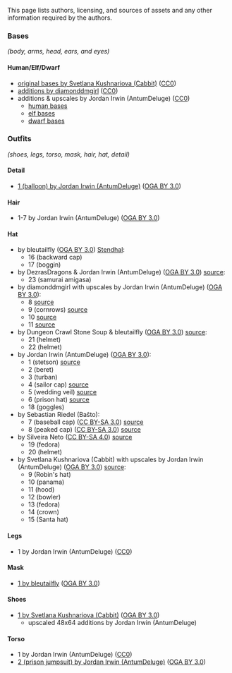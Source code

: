 
This page lists authors, licensing, and sources of assets and any other information required by the authors.

### Bases

*(body, arms, head, ears, and eyes)*

#### Human/Elf/Dwarf

- [original bases by Svetlana Kushnariova (Cabbit)](https://opengameart.org/node/24944) ([CC0][lic.cc0])
- [additions by diamonddmgirl](https://opengameart.org/node/67861) ([CC0][lic.cc0])
- additions & upscales by Jordan Irwin (AntumDeluge) ([CC0][lic.cc0])
    - [human bases](https://opengameart.org/node/84455)
    - [elf bases](https://opengameart.org/node/84456)
    - [dwarf bases](https://opengameart.org/node/84448)

### Outfits

*(shoes, legs, torso, mask, hair, hat, detail)*

#### Detail

- [1 (balloon) by Jordan Irwin (AntumDeluge)](https://opengameart.org/node/101299) ([OGA BY 3.0][lic.ogaby])

#### Hair

- 1-7 by Jordan Irwin (AntumDeluge) ([OGA BY 3.0][lic.ogaby])

#### Hat

- by bleutailfly ([OGA BY 3.0][lic.ogaby]) [Stendhal](https://stendhalgame.org/):
    - 16 (backward cap)
    - 17 (boggin)
- by DezrasDragons & Jordan Irwin (AntumDeluge) ([OGA BY 3.0][lic.ogaby]) [source](https://opengameart.org/node/47664):
    - 23 (samurai amigasa)
- by diamonddmgirl with upscales by Jordan Irwin (AntumDeluge) ([OGA BY 3.0][lic.ogaby]):
    - 8 [source](https://opengameart.org/node/72198)
    - 9 (cornrows) [source](https://opengameart.org/node/72198)
    - 10 [source](https://opengameart.org/node/83661)
    - 11 [source](https://opengameart.org/node/72198)
- by Dungeon Crawl Stone Soup & bleutailfly ([OGA BY 3.0][lic.ogaby]) [source](https://opengameart.org/node/12210):
    - 21 (helmet)
    - 22 (helmet)
- by Jordan Irwin (AntumDeluge) ([OGA BY 3.0][lic.ogaby]):
    - 1 (stetson) [source](https://opengameart.org/node/140316)
    - 2 (beret)
    - 3 (turban)
    - 4 (sailor cap) [source](https://opengameart.org/node/100767)
    - 5 (wedding veil) [source](https://opengameart.org/node/83523)
    - 6 (prison hat) [source](https://opengameart.org/node/83639)
    - 18 (goggles)
- by Sebastian Riedel (Baŝto):
    - 7 (baseball cap) ([CC BY-SA 3.0][lic.ccbysa30]) [source](https://opengameart.org/node/90784)
    - 8 (peaked cap) ([CC BY-SA 3.0][lic.ccbysa30]) [source](https://opengameart.org/node/90784)
- by Silveira Neto ([CC BY-SA 4.0][lic.ccbysa40]) [source](https://github.com/silveira/openpixels)
    - 19 (fedora)
    - 20 (helmet)
- by Svetlana Kushnariova (Cabbit) with upscales by Jordan Irwin (AntumDeluge) ([OGA BY 3.0][lic.ogaby]) [source](https://opengameart.org/node/72969):
    - 9 (Robin's hat)
    - 10 (panama)
    - 11 (hood)
    - 12 (bowler)
    - 13 (fedora)
    - 14 (crown)
    - 15 (Santa hat)

#### Legs

- 1 by Jordan Irwin (AntumDeluge) ([CC0][lic.cc0])

#### Mask

- [1 by bleutailfly](https://github.com/arianne/stendhal/blob/894e86ee/data/sprites/outfit/mask/001.png) ([OGA BY 3.0][lic.ogaby])

#### Shoes

- [1 by Svetlana Kushnariova (Cabbit)](https://opengameart.org/node/72969) ([OGA BY 3.0][lic.ogaby])
  - upscaled 48x64 additions by Jordan Irwin (AntumDeluge)

#### Torso

- 1 by Jordan Irwin (AntumDeluge) ([CC0][lic.cc0])
- [2 (prison jumpsuit) by Jordan Irwin (AntumDeluge)](https://opengameart.org/node/83639) ([OGA BY 3.0][lic.ogaby])


[lic.cc0]: ../doc/licenses/CC0-1.0.txt
[lic.ccbysa30]: ../doc/licenses/CC-BY-SA-3.0.txt
[lic.ccbysa40]: ../doc/licenses/CC-BY-SA-4.0.txt
[lic.ogaby]: ../doc/licenses/OGA-BY-3.0.txt
